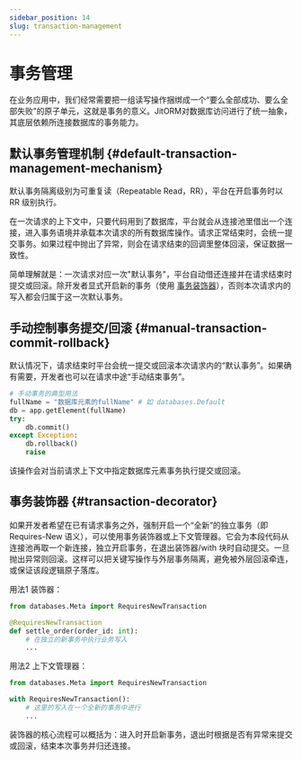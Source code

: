 ```yaml
---
sidebar_position: 14
slug: transaction-management
---
```


# 事务管理
在业务应用中，我们经常需要把一组读写操作捆绑成一个“要么全部成功、要么全部失败”的原子单元，这就是事务的意义。JitORM对数据库访问进行了统一抽象，其底层依赖所连接数据库的事务能力。

## 默认事务管理机制 {#default-transaction-management-mechanism}
默认事务隔离级别为可重复读（Repeatable Read，RR），平台在开启事务时以 RR 级别执行。

在一次请求的上下文中，只要代码用到了数据库，平台就会从连接池里借出一个连接，进入事务语境并承载本次请求的所有数据库操作。请求正常结束时，会统一提交事务。如果过程中抛出了异常，则会在请求结束的回调里整体回滚，保证数据一致性。

简单理解就是：一次请求对应一次"默认事务"，平台自动借还连接并在请求结束时提交或回滚。除开发者显式开启新的事务（使用 [事务装饰器](transaction-management#transaction-decorator)），否则本次请求内的写入都会归属于这一次默认事务。

## 手动控制事务提交/回滚 {#manual-transaction-commit-rollback}
默认情况下，请求结束时平台会统一提交或回滚本次请求内的“默认事务”。如果确有需要，开发者也可以在请求中途“手动结束事务”。

```python
# 手动事务的典型用法
fullName = "数据库元素的fullName" # 如 databases.Default
db = app.getElement(fullName)
try:
    db.commit()
except Exception:
    db.rollback()
    raise
```

该操作会对当前请求上下文中指定数据库元素事务执行提交或回滚。

## 事务装饰器 {#transaction-decorator}
如果开发者希望在已有请求事务之外，强制开启一个“全新”的独立事务（即 Requires-New 语义），可以使用事务装饰器或上下文管理器。它会为本段代码从连接池再取一个新连接，独立开启事务，在退出装饰器/with 块时自动提交。一旦抛出异常则回滚。这样可以把关键写操作与外层事务隔离，避免被外层回滚牵连，或保证该段逻辑原子落库。

用法1 装饰器：

```python
from databases.Meta import RequiresNewTransaction

@RequiresNewTransaction
def settle_order(order_id: int):
    # 在独立的新事务中执行业务写入
    ...
```

用法2 上下文管理器：

```python
from databases.Meta import RequiresNewTransaction

with RequiresNewTransaction():
    # 这里的写入在一个全新的事务中进行
    ...
```

装饰器的核心流程可以概括为：进入时开启新事务，退出时根据是否有异常来提交或回滚，结束本次事务并归还连接。

